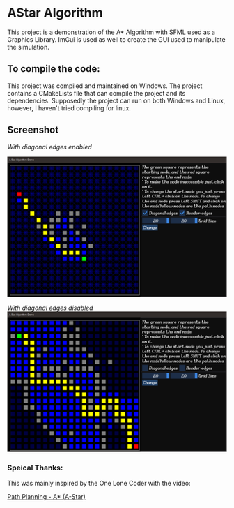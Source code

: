 # AStar Algorithm
This project is a demonstration of the A* Algorithm with SFML used as a Graphics Library. ImGui is used as well to create the GUI used to manipulate the simulation.

## To compile the code:

This project was compiled and maintained on Windows. The project contains a CMakeLists file that can compile the project and its dependencies. Supposedly the project can run on both Windows and Linux, however, I haven't tried compiling for linux.

## Screenshot
_With diagonal edges enabled_

<img src= ./Images/Screenshot1.png>


_With diagonal edges disabled_
<img src= ./Images/Screenshot2.png>


### Speical Thanks:
This was mainly inspired by the One Lone Coder with the video:

[Path Planning - A* (A-Star)](https://www.youtube.com/watch?v=icZj67PTFhc&ab_channel=javidx9)
